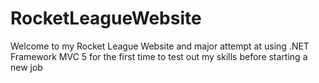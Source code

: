 # RocketLeagueWebsite

Welcome to my Rocket League Website and major attempt at using .NET Framework MVC 5 for the first time to test out my skills before starting a new job
